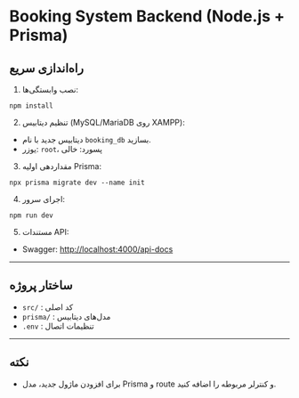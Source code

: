 # Booking System Backend (Node.js + Prisma)

## راه‌اندازی سریع

1. نصب وابستگی‌ها:
```
npm install
```

2. تنظیم دیتابیس (MySQL/MariaDB روی XAMPP):
- دیتابیس جدید با نام `booking_db` بسازید.
- یوزر: `root`، پسورد: خالی

3. مقداردهی اولیه Prisma:
```
npx prisma migrate dev --name init
```

4. اجرای سرور:
```
npm run dev
```

5. مستندات API:
- Swagger: [http://localhost:4000/api-docs](http://localhost:4000/api-docs)

---

## ساختار پروژه
- `src/` : کد اصلی
- `prisma/` : مدل‌های دیتابیس
- `.env` : تنظیمات اتصال

---

## نکته
- برای افزودن ماژول جدید، مدل Prisma و route و کنترلر مربوطه را اضافه کنید. 